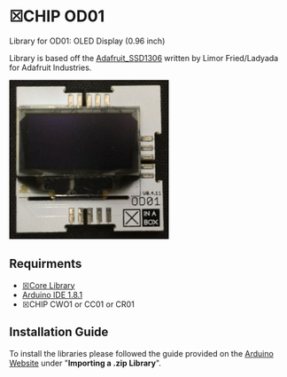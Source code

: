 
# ☒CHIP OD01 
Library for OD01: OLED Display (0.96 inch)

Library is based off the [Adafruit_SSD1306](https://github.com/adafruit/Adafruit_SSD1306) written by Limor Fried/Ladyada for Adafruit Industries.

![alt text](extras/OD01.png "Description goes here")

## Requirments
  - [☒Core Library](https://github.com/xinabox/xCore)
  - [Arduino IDE 1.8.1](https://www.arduino.cc/en/main/software)
  - ☒CHIP CWO1 or CC01 or CR01
  
## Installation Guide
To install the libraries please followed the guide provided on the [Arduino Website](https://www.arduino.cc/en/Guide/Libraries) under "**Importing a .zip Library**".

